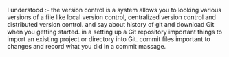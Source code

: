 I understood :-
the version control is a system allows you to looking various versions of a file like local version control, centralized version control and distributed version control.
and say about history of git and download Git when you getting started.
in a setting up a Git repository important things to import an existing project or directory into Git.
commit files important to changes and record what you did in a commit massage.

